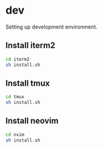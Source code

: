 # dev
Setting up development environment.

## Install iterm2
```bash
cd iterm2
sh install.sh
```

## Install tmux
```bash
cd tmux
sh install.sh
```

## Install neovim
```bash
cd nvim
sh install.sh
```
